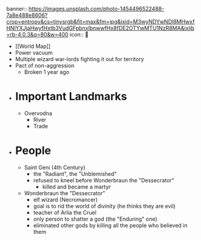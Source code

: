 banner:: https://images.unsplash.com/photo-1454496522488-7a8e488e8606?crop=entropy&cs=tinysrgb&fit=max&fm=jpg&ixid=M3wyNDYwNDl8MHwxfHNlYXJjaHwyfHxtb3VudGFpbnxlbnwwfHx8fDE2OTYwMTU1NzR8MA&ixlib=rb-4.0.3&q=80&w=400
icon:: 󰂺

- [[World Map]]
- Power vacuum
- Multiple wizard war-lords fighting it out for territory
- Pact of non-aggression
	- Broken 1 year ago
- # Important Landmarks
	- Overvodna
		- River
		- Trade
- # People
	- Saint Geni (4th Century)
		- the "Radiant", the "Unblemished"
		- refused to kneel before Wonderbraun the "Dessecrator"
			- killed and became a martyr
	- Wonderbraun the "Dessecrator"
		- elf wizard (Necromancer)
		- goal is to rid the world of divinity (he thinks they are evil)
		- teacher of Arlia the Cruel
		- only person to shatter a god (the "Enduring" one)
		- eliminated other gods by killing all the people who believed in them